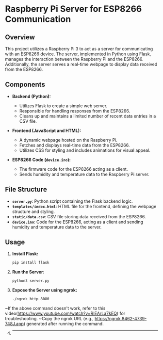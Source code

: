 # Raspberry Pi Server for ESP8266 Communication

## Overview

This project utilizes a Raspberry Pi 3 to act as a server for communicating with an ESP8266 device. The server, implemented in Python using Flask, manages the interaction between the Raspberry Pi and the ESP8266. Additionally, the server serves a real-time webpage to display data received from the ESP8266.

## Components

- **Backend (Python):**
  - Utilizes Flask to create a simple web server.
  - Responsible for handling responses from the ESP8266.
  - Cleans up and maintains a limited number of recent data entries in a CSV file.

- **Frontend (JavaScript and HTML):**
  - A dynamic webpage hosted on the Raspberry Pi.
  - Fetches and displays real-time data from the ESP8266.
  - Utilizes CSS for styling and includes animations for visual appeal.

- **ESP8266 Code (`device.ino`):**
  - The firmware code for the ESP8266 acting as a client.
  - Sends humidity and temperature data to the Raspberry Pi server.

## File Structure

- **`server.py`**: Python script containing the Flask backend logic.
- **`templates/index.html`**: HTML file for the frontend, defining the webpage structure and styling.
- **`static/data.csv`**: CSV file storing data received from the ESP8266.
- **`device.ino`**: Code for the ESP8266, acting as a client and sending humidity and temperature data to the server.

## Usage

1. **Install Flask:**
   ```bash
   pip install flask
2. **Run the Server:**
   ```bash
   python3 server.py
3. **Expose the Server using ngrok:**
   ```bash
   ./ngrok http 8080
  ~If the above command doesn't work, refer to this video(https://www.youtube.com/watch?v=RIEArLa7kEQ) for troubleshooting.
  ~Copy the ngrok URL (e.g., https://ngrok.8462-4739-748J.app) generated after running the command.

4. ****


   
